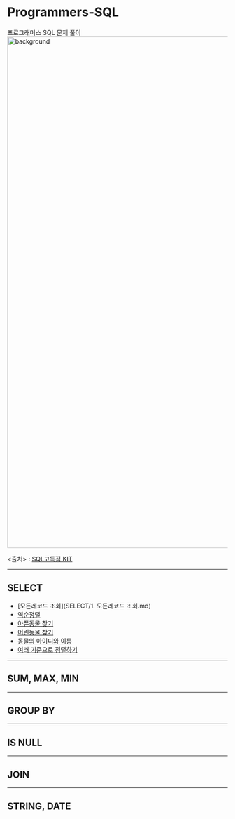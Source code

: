 # Programmers-SQL

프로그래머스 SQL 문제 풀이
<img width="1166" alt="background" src="https://user-images.githubusercontent.com/48948636/112016825-67dbfb00-8b70-11eb-9fd7-0f79f244937b.png">

<출처> : [SQL고득점 KIT](https://programmers.co.kr/learn/challenges)

------------------------
## SELECT
  * [모든레코드 조회](SELECT/1. 모든레코드 조회.md)
  * [역순정렬](https://github.com/Youngprize33/Programmers-SQL/blob/2bd411549d1a65cb955b9b4765b1e78a07c3c06b/SELECT/2.%20%EC%97%AD%EC%88%9C%EC%A0%95%EB%A0%AC.md)
  * [아픈동물 찾기](https://github.com/Youngprize33/Programmers-SQL/blob/922237405e6fd9d45b7390386b71854c54bfae54/SELECT/3.%20%EC%95%84%ED%94%88%20%EB%8F%99%EB%AC%BC%20%EC%B0%BE%EA%B8%B0.md)
  * [어린동물 찾기](https://github.com/Youngprize33/Programmers-SQL/blob/bea8942d52d974d8876a0ed6650d3d2538920647/SELECT/4.%20%EC%96%B4%EB%A6%B0%EB%8F%99%EB%AC%BC%20%EC%B0%BE%EA%B8%B0.md)
  * [동물의 아이디와 이름](https://github.com/Youngprize33/Programmers-SQL/blob/9a905a764bd3ec3826a72e741abc1f072af18941/SELECT/5..%20%EB%8F%99%EB%AC%BC%EC%9D%98%20%EC%95%84%EC%9D%B4%EB%94%94%EC%99%80%20%EC%9D%B4%EB%A6%84.md)
  * [여러 기준으로 정렬하기](https://github.com/Youngprize33/Programmers-SQL/blob/a56dc33fd6799db00dc4ccf67e5265e7199fcc12/SELECT/6.%20%EC%97%AC%EB%9F%AC%20%EA%B8%B0%EC%A4%80%EC%9C%BC%EB%A1%9C%20%EC%A0%95%EB%A0%AC%ED%95%98%EA%B8%B0.md)
-----------------------
## SUM, MAX, MIN


-------------------------
## GROUP BY



--------------------------
## IS NULL



--------------------------
## JOIN


------------------------
## STRING, DATE
